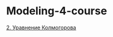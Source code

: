 # Modeling-4-course

[2. Уравнение Колмогорова](https://github.com/Pacman29/Modeling-4-course/tree/lab02)

